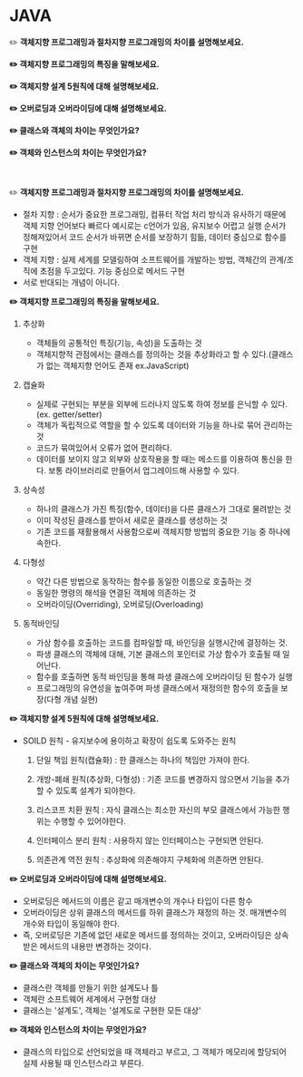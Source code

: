 # JAVA

:pencil2: **객체지향 프로그래밍과 절차지향 프로그래밍의 차이를 설명해보세요.**

**:pencil2: 객체지향 프로그래밍의 특징을 말해보세요.**

**:pencil2: 객체지향 설계 5원칙에 대해 설명해보세요.**

**:pencil2: 오버로딩과 오버라이딩에 대해 설명해보세요.​**

**:pencil2: 클래스와 객체의 차이는 무엇인가요?**

**:pencil2: 객체와 인스턴스의 차이는 무엇인가요?**

<br>


:pencil2: **객체지향 프로그래밍과 절차지향 프로그래밍의 차이를 설명해보세요.**

- 절차 지향 : 순서가 중요한 프로그래밍, 컴퓨터 작업 처리 방식과 유사하기 때문에 객체 지향 언어보다 빠르다 예시로는 c언어가 있음, 유지보수 어렵고 실행 순서가 정해져있어서 코드 순서가 바뀌면 순서를 보장하기 힘듦, 데이터 중심으로 함수를 구현
- 객체 지향 : 실제 세계를 모델링하여 소프트웨어를 개발하는 방법, 객체간의 관계/조직에 초점을 두고있다. 기능 중심으로 메서드 구현
- 서로 반대되는 개념이 아니다.



**:pencil2: 객체지향 프로그래밍의 특징을 말해보세요.**

1. 추상화

   - 객체들의 공통적인 특징(기능, 속성)을 도출하는 것
   - 객체지향적 관점에서는 클래스를 정의하는 것을 추상화라고 할 수 있다.(클래스가 없는 객체지향 언어도 존재 ex.JavaScript)

2. 캡슐화

   - 실제로 구현되는 부분을 외부에 드러나지 않도록 하여 정보를 은닉할 수 있다.(ex. getter/setter)
   - 객체가 독립적으로 역할을 할 수 있도록 데이터와 기능을 하나로 묶어 관리하는 것
   - 코드가 묶여있어서 오류가 없어 편리하다.
   - 데이터를 보이지 않고 외부와 상호작용을 할 때는 메소드를 이용하여 통신을 한다. 보통 라이브러리로 만들어서 업그레이드해 사용할 수 있다.

3. 상속성

   - 하나의 클래스가 가진 특징(함수, 데이터)을 다른 클래스가 그대로 물려받는 것
   - 이미 작성된 클래스를 받아서 새로운 클래스를 생성하는 것
   - 기존 코드를 재활용해서 사용함으로써 객체지향 방법의 중요한 기능 중 하나에 속한다.

4. 다형성

   - 약간 다른 방법으로 동작하는 함수를 동일한 이름으로 호출하는 것
   - 동일한 명령의 해석을 연결된 객체에 의존하는 것
   - 오버라이딩(Overriding), 오버로딩(Overloading)

5. 동적바인딩

   - 가상 함수를 호출하는 코드를 컴파일할 때, 바인딩을 실행시간에 결정하는 것.
   - 파생 클래스의 객체에 대해, 기본 클래스의 포인터로 가상 함수가 호출될 때 일어난다.
   - 함수를 호출하면 동적 바인딩을 통해 파생 클래스에 오버라이딩 된 함수가 실행
   - 프로그래밍의 유연성을 높여주며 파생 클래스에서 재정의한 함수의 호출을 보장(다형 개념 실현)

   

**:pencil2: 객체지향 설계 5원칙에 대해 설명해보세요.**

- SOILD 원칙 - 유지보수에 용이하고 확장이 쉽도록 도와주는 원칙

  1. 단일 책임 원칙(캡슐화) : 한 클래스는 하나의 책임만 가져야 한다.

  2. 개방-폐쇄 원칙(추상화, 다형성) : 기존 코드를 변경하지 않으면서 기능을 추가할 수 있도록 설계가 되야한다.

  3. 리스코프 치환 원칙 : 자식 클래스는 최소한 자신의 부모 클래스에서 가능한 행위는 수행할 수 있어야한다.

  4. 인터페이스 분리 원칙 : 사용하지 않는 인터페이스는 구현되면 안된다.

  5. 의존관계 역전 원칙 : 추상화에 의존해야지 구체화에 의존하면 안된다.

     

**:pencil2: 오버로딩과 오버라이딩에 대해 설명해보세요.**

- 오버로딩은 메서드의 이름은 같고 매개변수의 개수나 타입이 다른 함수
- 오버라이딩은 상위 클래스의 메서드를 하위 클래스가 재정의 하는 것. 매개변수의 개수와 타입이 동일해야 한다.
- 즉, 오버로딩은 기존에 없던 새로운 메서드를 정의하는 것이고, 오버라이딩은 상속 받은 메서드의 내용만 변경하는 것이다.



**:pencil2: 클래스와 객체의 차이는 무엇인가요?**

- 클래스란 객체를 만들기 위한 설계도나 틀
- 객체란 소프트웨어 세계에서 구현할 대상
- 클래스는 '설계도', 객체는 '설계도로 구현한 모든 대상'



**:pencil2: 객체와 인스턴스의 차이는 무엇인가요?**

- 클래스의 타입으로 선언되었을 때 객체라고 부르고, 그 객체가 메모리에 할당되어 실제 사용될 때 인스턴스라고 부른다.

